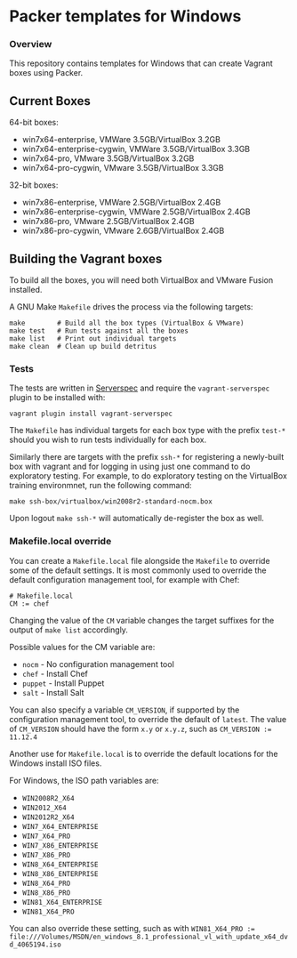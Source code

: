 # Packer templates for Windows

### Overview

This repository contains templates for Windows that can create
Vagrant boxes using Packer.

## Current Boxes

64-bit boxes:

* win7x64-enterprise, VMWare 3.5GB/VirtualBox 3.2GB
* win7x64-enterprise-cygwin, VMWare 3.5GB/VirtualBox 3.3GB
* win7x64-pro, VMware 3.5GB/VirtualBox 3.2GB
* win7x64-pro-cygwin, VMware 3.5GB/VirtualBox 3.3GB


32-bit boxes:

* win7x86-enterprise, VMWare 2.5GB/VirtualBox 2.4GB
* win7x86-enterprise-cygwin, VMWare 2.5GB/VirtualBox 2.4GB
* win7x86-pro, VMware 2.5GB/VirtualBox 2.4GB
* win7x86-pro-cygwin, VMware 2.6GB/VirtualBox 2.4GB
 

## Building the Vagrant boxes

To build all the boxes, you will need both VirtualBox and VMware Fusion installed.

A GNU Make `Makefile` drives the process via the following targets:

    make        # Build all the box types (VirtualBox & VMware)
    make test   # Run tests against all the boxes
    make list   # Print out individual targets
    make clean  # Clean up build detritus
    
### Tests

The tests are written in [Serverspec](http://serverspec.org) and require the
`vagrant-serverspec` plugin to be installed with:

    vagrant plugin install vagrant-serverspec
    
The `Makefile` has individual targets for each box type with the prefix
`test-*` should you wish to run tests individually for each box.

Similarly there are targets with the prefix `ssh-*` for registering a
newly-built box with vagrant and for logging in using just one command to
do exploratory testing.  For example, to do exploratory testing
on the VirtualBox training environmnet, run the following command:

    make ssh-box/virtualbox/win2008r2-standard-nocm.box
    
Upon logout `make ssh-*` will automatically de-register the box as well.

### Makefile.local override

You can create a `Makefile.local` file alongside the `Makefile` to override
some of the default settings.  It is most commonly used to override the
default configuration management tool, for example with Chef:

    # Makefile.local
    CM := chef

Changing the value of the `CM` variable changes the target suffixes for
the output of `make list` accordingly.

Possible values for the CM variable are:

* `nocm` - No configuration management tool
* `chef` - Install Chef
* `puppet` - Install Puppet
* `salt`  - Install Salt

You can also specify a variable `CM_VERSION`, if supported by the
configuration management tool, to override the default of `latest`.
The value of `CM_VERSION` should have the form `x.y` or `x.y.z`,
such as `CM_VERSION := 11.12.4`

Another use for `Makefile.local` is to override the default locations
for the Windows install ISO files.

For Windows, the ISO path variables are:

* `WIN2008R2_X64`
* `WIN2012_X64`
* `WIN2012R2_X64`
* `WIN7_X64_ENTERPRISE`
* `WIN7_X64_PRO`
* `WIN7_X86_ENTERPRISE`
* `WIN7_X86_PRO`
* `WIN8_X64_ENTERPRISE`
* `WIN8_X86_ENTERPRISE`
* `WIN8_X64_PRO`
* `WIN8_X86_PRO`
* `WIN81_X64_ENTERPRISE`
* `WIN81_X64_PRO`

You can also override these setting, such as with
`WIN81_X64_PRO := file:///Volumes/MSDN/en_windows_8.1_professional_vl_with_update_x64_dvd_4065194.iso`
